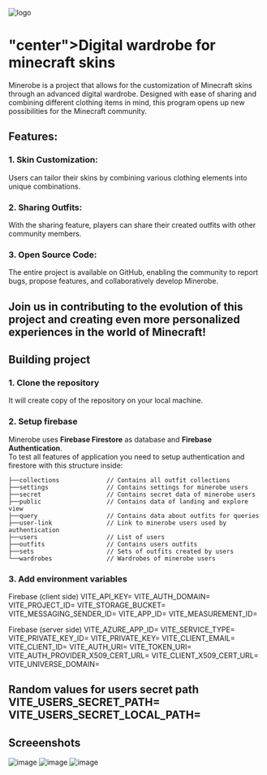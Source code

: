  ![logo](https://github.com/oleklukasiewicz/minerobe/assets/69370471/f9277a21-f817-47bd-b242-0770ed38f14a)

<h1 align=<value>"center">Digital wardrobe for minecraft skins</h1>

Minerobe is a project that allows for the customization of Minecraft skins through an advanced digital wardrobe. Designed with ease of sharing and combining different clothing items in mind, this program opens up new possibilities for the Minecraft community.

## Features:

### 1. Skin Customization: 
Users can tailor their skins by combining various clothing elements into unique combinations.

### 2. Sharing Outfits: 
With the sharing feature, players can share their created outfits with other community members.

### 3. Open Source Code: 
The entire project is available on GitHub, enabling the community to report bugs, propose features, and collaboratively develop Minerobe.

## Join us in contributing to the evolution of this project and creating even more personalized experiences in the world of Minecraft!

## Building project

### 1. Clone the repository
It will create copy of the repository on your local machine.

### 2. Setup firebase

Minerobe uses **Firebase Firestore** as database and **Firebase Authentication**.</br>
To test all features of application you need to setup authentication and firestore with this structure inside:

```
├──collections             // Contains all outfit collections
├──settings                // Contains settings for minerobe users
├──secret                  // Contains secret data of minerobe users
├──public                  // Contains data of landing and explore view
├──query                   // Contains data about outfits for queries
├──user-link               // Link to minerobe users used by authentication
├──users                   // List of users
├──outfits                 // Contains users outfits
├──sets                    // Sets of outfits created by users
└──wardrobes               // Wardrobes of minerobe users
```

### 3. Add environment variables
Firebase (client side)
VITE_API_KEY=<value>
VITE_AUTH_DOMAIN=<value>
VITE_PROJECT_ID=<value>
VITE_STORAGE_BUCKET=<value>
VITE_MESSAGING_SENDER_ID=<value>
VITE_APP_ID=<value>
VITE_MEASUREMENT_ID=<value>

Firebase (server side)
VITE_AZURE_APP_ID=<value>
VITE_SERVICE_TYPE=<value>
VITE_PRIVATE_KEY_ID=<value>
VITE_PRIVATE_KEY=<value>
VITE_CLIENT_EMAIL=<value>
VITE_CLIENT_ID=<value>
VITE_AUTH_URI=<value>
VITE_TOKEN_URI=<value>
VITE_AUTH_PROVIDER_X509_CERT_URL=<value>
VITE_CLIENT_X509_CERT_URL=<value>
VITE_UNIVERSE_DOMAIN=<value>

Random values for users secret path
VITE_USERS_SECRET_PATH=<value>
VITE_USERS_SECRET_LOCAL_PATH=<value>
---

## Screeenshots

![image](https://github.com/oleklukasiewicz/minerobe/assets/69370471/587a4ac4-a43f-4922-bc48-22ac2ce7a338)
![image](https://github.com/oleklukasiewicz/minerobe/assets/69370471/0609cc4e-5aff-4b81-8943-57d538e6b259)
![image](https://github.com/oleklukasiewicz/minerobe/assets/69370471/496271ca-9a74-4f38-b3ae-1bcdb9ad4c85)


<!--# icons 
https://iconduck.com/search?query=<value>vectorSetIds:140](url)--!>
